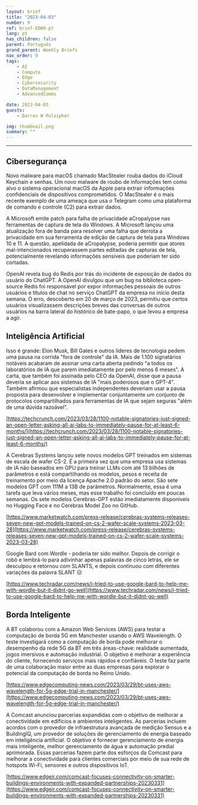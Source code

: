 ```yaml
---
layout: brief
title: "2023-04-03"
number: 9
ref: brief-EDW9-pt
lang: pt
has_children: false
parent: Português
grand_parent: Weekly Briefs
nav_order: 9
tags:
    - AI
    - Compute
    - Edge
    - Cybersecurity
    - DataManagement
    - AdvancedComms

date: 2023-04-03
guests:
    - Darren W Pulsipher

img: thumbnail.png
summary: ""
---
```




---

## Cibersegurança

Novo malware para macOS chamado MacStealer rouba dados do iCloud Keychain e senhas. Um novo malware de roubo de informações tem como alvo o sistema operacional macOS da Apple para extrair informações confidenciais de dispositivos comprometidos. O MacStealer é o mais recente exemplo de uma ameaça que usa o Telegram como uma plataforma de comando e controle (C2) para extrair dados.

A Microsoft emite patch para falha de privacidade aCropalypse nas ferramentas de captura de tela do Windows. A Microsoft lançou uma atualização fora de banda para resolver uma falha que derrota a privacidade em sua ferramenta de edição de captura de tela para Windows 10 e 11. A questão, apelidada de aCropalypse, poderia permitir que atores mal-intencionados recuperassem partes editadas de capturas de tela, potencialmente revelando informações sensíveis que poderiam ter sido cortadas.

OpenAI revela bug do Redis por trás do incidente de exposição de dados do usuário do ChatGPT. A OpenAI divulgou que um bug na biblioteca open-source Redis foi responsável por expor informações pessoais de outros usuários e títulos de chat no serviço ChatGPT da empresa no início desta semana. O erro, descoberto em 20 de março de 2023, permitiu que certos usuários visualizassem descrições breves das conversas de outros usuários na barra lateral do histórico de bate-papo, o que levou a empresa a agir.

## Inteligência Artificial

Isso é grande: Elon Musk, Bill Gates e outros líderes de tecnologia pedem uma pausa na corrida "fora de controle" da IA. Mais de 1.100 signatários notáveis acabaram de assinar uma carta aberta pedindo "a todos os laboratórios de IA que parem imediatamente por pelo menos 6 meses". A carta, que também foi assinada pelo CEO da OpenAI, disse que a pausa deveria se aplicar aos sistemas de IA "mais poderosos que o GPT-4". Também afirmou que especialistas independentes deveriam usar a pausa proposta para desenvolver e implementar conjuntamente um conjunto de protocolos compartilhados para ferramentas de IA que sejam seguras "além de uma dúvida razoável".

[https://techcrunch.com/2023/03/28/1100-notable-signatories-just-signed-an-open-letter-asking-all-ai-labs-to-immediately-pause-for-at-least-6-months/](https://techcrunch.com/2023/03/28/1100-notable-signatories-just-signed-an-open-letter-asking-all-ai-labs-to-immediately-pause-for-at-least-6-months/)

A Cerebras Systems lançou sete novos modelos GPT treinados em sistemas de escala de wafer CS-2. É a primeira vez que uma empresa usa sistemas de IA não baseados em GPU para treinar LLMs com até 13 bilhões de parâmetros e está compartilhando os modelos, pesos e receita de treinamento por meio da licença Apache 2.0 padrão do setor. São sete modelos GPT com 111M a 13B de parâmetros. Normalmente, essa é uma tarefa que leva vários meses, mas esse trabalho foi concluído em poucas semanas. Os sete modelos Cerebras-GPT estão imediatamente disponíveis no Hugging Face e no Cerebras Model Zoo no GitHub.

[https://www.marketwatch.com/press-release/cerebras-systems-releases-seven-new-gpt-models-trained-on-cs-2-wafer-scale-systems-2023-03-28](https://www.marketwatch.com/press-release/cerebras-systems-releases-seven-new-gpt-models-trained-on-cs-2-wafer-scale-systems-2023-03-28)

Google Bard com Wordle - poderia ter sido melhor. Depois de corrigir o robô e lembrá-lo para adivinhar apenas palavras de cinco letras, ele se desculpou e retornou com SLANTS, e depois continuou com diferentes variações da palavra SLANT ☹

[https://www.techradar.com/news/i-tried-to-use-google-bard-to-help-me-with-wordle-but-it-didnt-go-well](https://www.techradar.com/news/i-tried-to-use-google-bard-to-help-me-with-wordle-but-it-didnt-go-well)

## Borda Inteligente

A BT colaborou com a Amazon Web Services (AWS) para testar a computação de borda 5G em Manchester usando o AWS Wavelength. O teste investigará como a computação de borda pode melhorar o desempenho da rede 5G da BT em três áreas-chave: realidade aumentada, jogos imersivos e automação industrial. O objetivo é melhorar a experiência do cliente, fornecendo serviços mais rápidos e confiáveis. O teste faz parte de uma colaboração maior entre as duas empresas para explorar o potencial da computação de borda no Reino Unido.

[https://www.edgecomputing-news.com/2023/03/29/bt-uses-aws-wavelength-for-5g-edge-trial-in-manchester/](https://www.edgecomputing-news.com/2023/03/29/bt-uses-aws-wavelength-for-5g-edge-trial-in-manchester/)

A Comcast anunciou parcerias expandidas com o objetivo de melhorar a conectividade em edifícios e ambientes inteligentes. As parcerias incluem acordos com o provedor de infraestrutura avançada de medição Sensus e a BuildingIQ, um provedor de soluções de gerenciamento de energia baseado em inteligência artificial. O objetivo é fornecer gerenciamento de energia mais inteligente, melhor gerenciamento de água e automação predial aprimorada. Essas parcerias fazem parte dos esforços da Comcast para melhorar a conectividade para clientes comerciais por meio de sua rede de hotspots Wi-Fi, sensores e outros dispositivos IoT.

[https://www.edgeir.com/comcast-focuses-connectivity-on-smarter-buildings-environments-with-expanded-partnerships-20230331](https://www.edgeir.com/comcast-focuses-connectivity-on-smarter-buildings-environments-with-expanded-partnerships-20230331)



